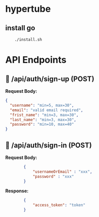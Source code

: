 # hypertube



## install go
```
    ./install.sh
```



# API Endpoints

## 🔐 /api/auth/sign-up (POST)

**Request Body:**

```json
{
  "username": "min=5, max=30",
  "email": "valid email required",
  "frist_name": "min=3, max=30",
  "last_name": "min=3, max=30",
  "password": "min=10, max=40"
}
```


## 🔐 /api/auth/sign-in (POST)

**Request Body:**
```json
        {
            "usernameOrEmail" : "xxx",          
            "password" : "xxx"
        }
```
**Response:**
```json
        {
            "access_token": "token"
        }
```

